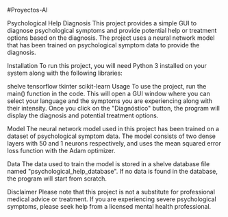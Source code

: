 #Proyectos-AI

Psychological Help Diagnosis
This project provides a simple GUI to diagnose psychological symptoms and provide potential help or treatment options based on the diagnosis. The project uses a neural network model that has been trained on psychological symptom data to provide the diagnosis.

Installation
To run this project, you will need Python 3 installed on your system along with the following libraries:

shelve
tensorflow
tkinter
scikit-learn
Usage
To use the project, run the main() function in the code. This will open a GUI window where you can select your language and the symptoms you are experiencing along with their intensity. Once you click on the "Diagnóstico" button, the program will display the diagnosis and potential treatment options.

Model
The neural network model used in this project has been trained on a dataset of psychological symptom data. The model consists of two dense layers with 50 and 1 neurons respectively, and uses the mean squared error loss function with the Adam optimizer.

Data
The data used to train the model is stored in a shelve database file named "psychological_help_database". If no data is found in the database, the program will start from scratch.

Disclaimer
Please note that this project is not a substitute for professional medical advice or treatment. If you are experiencing severe psychological symptoms, please seek help from a licensed mental health professional.
